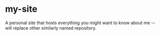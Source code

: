 # my-site
A personal site that hosts everything you might want to know about me -- will replace other similarly named repository.
